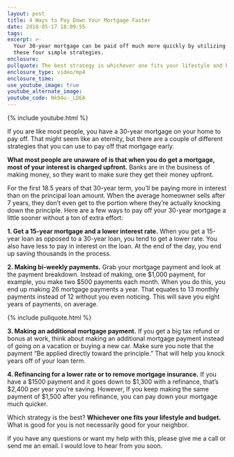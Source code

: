 ```yaml
---
layout: post
title: 4 Ways to Pay Down Your Mortgage Faster
date: 2018-05-17 18:09:55
tags:
excerpt: >-
  Your 30-year mortgage can be paid off much more quickly by utilizing one of
  these four simple strategies.
enclosure:
pullquote: The best strategy is whichever one fits your lifestyle and budget.
enclosure_type: video/mp4
enclosure_time:
use_youtube_image: true
youtube_alternate_image:
youtube_code: Nk94u-_LDEA
---
```


{% include youtube.html %}

If you are like most people, you have a 30-year mortgage on your home to pay off. That might seem like an eternity, but there are a couple of different strategies that you can use to pay off that mortgage early.

**What most people are unaware of is that when you do get a mortgage, most of your interest is charged upfront.** Banks are in the business of making money, so they want to make sure they get their money upfront.

For the first 18.5 years of that 30-year term, you’ll be paying more in interest than on the principal loan amount. When the average homeowner sells after 7 years, they don’t even get to the portion where they’re actually knocking down the principle. Here are a few ways to pay off your 30-year mortgage a little sooner without a ton of extra effort:

**1. Get a 15-year mortgage and a lower interest rate.** When you get a 15-year loan as opposed to a 30-year loan, you tend to get a lower rate. You also have less to pay in interest on the loan. At the end of the day, you end up saving thousands in the process.

**2. Making bi-weekly payments.** Grab your mortgage payment and look at the payment breakdown. Instead of making, one $1,000 payment, for example, you make two $500 payments each month. When you do this, you end up making 26 mortgage payments a year. That equates to 13 monthly payments instead of 12 without you even noticing. This will save you eight years of payments, on average.

{% include pullquote.html %}

**3. Making an additional mortgage payment.** If you get a big tax refund or bonus at work, think about making an additional mortgage payment instead of going on a vacation or buying a new car. Make sure you note that the payment “Be applied directly toward the principle.” That will help you knock years off of your loan term.

**4. Refinancing for a lower rate or to remove mortgage insurance.** If you have a $1500 payment and it goes down to $1,300 with a refinance, that’s $2,400 per year you’re saving. However, If you keep making the same payment of $1,500 after you refinance, you can pay down your mortgage much quicker.

Which strategy is the best? **Whichever one fits your lifestyle and budget.** What is good for you is not necessarily good for your neighbor.

If you have any questions or want my help with this, please give me a call or send me an email. I would love to hear from you soon.